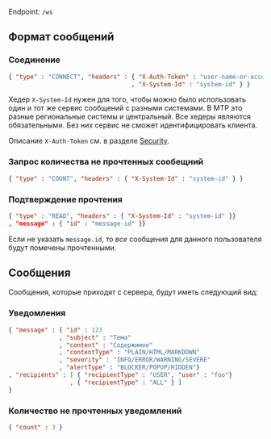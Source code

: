 Endpoint: `/ws`

## Формат сообщений

### Соединение
```json
{ "type" : "CONNECT", "headers" : { "X-Auth-Token" : "user-name-or-access-token"
                                  , "X-System-Id" : "system-id" } }
```

Хедер `X-System-Id` нужен для того, чтобы можно было использовать один и тот же сервис
сообщений с разными системами. В МТР это разные региональные системы 
и центральный. Все хедеры являются обязательными. Без них сервис не сможет
идентифицировать клиента.

Описание `X-Auth-Token` см. в разделе [Security](Security.md).

### Запрос количества не прочтенных сообещний
```json
{ "type" : "COUNT", "headers" : { "X-System-Id" : "system-id" } }
```

### Подтверждение прочтения
```json
{ "type" : "READ", "headers" : { "X-System-Id" : "system-id" }}
, "message" : { "id" : "message-id" }}
```
Если не указать `message.id`, то *все* сообщения для данного пользователя будут
помечены прочтенными.

## Сообщения

Сообщения, которые приходят с сервера, будут иметь следующий вид:


### Уведомления 
```json
{ "message" : { "id" : 123
              , "subject" : "Тема"
              , "content" : "Содержимое"
              , "contentType" : "PLAIN/HTML/MARKDOWN"
              , "severity" : "INFO/ERROR/WARNING/SEVERE"
              , "alertType" : "BLOCKER/POPUP/HIDDEN"}
, "recipients" : [ { "recipientType" : "USER", "user" : "foo"}
                 , { "recipientType" : "ALL" } ]
}
```
### Количество не прочтенных уведомлений
```json
{ "count" : 3 }
```